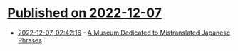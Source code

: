 # [Published on 2022-12-07](index.md)

* [2022-12-07, 02:42:16](https://news.ycombinator.com/item?id=33890061) - [A Museum Dedicated to Mistranslated Japanese Phrases](https://www.spoon-tamago.com/2022/12/06/museum-of-wonky-english/)
